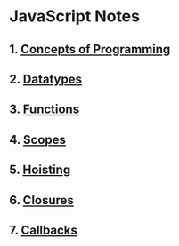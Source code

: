 # JavaScript Notes

## 1. [Concepts of Programming](https://github.com/baijanathTharu/javascript-notes-mern/blob/master/CONCEPT.md)

## 2. [Datatypes](https://github.com/baijanathTharu/javascript-notes-mern/blob/master/DATATYPE.md)

## 3. [Functions](https://github.com/baijanathTharu/javascript-notes-mern/blob/master/FUNCTION.md)

## 4. [Scopes](https://github.com/baijanathTharu/javascript-notes-mern/blob/master/SCOPES.md)

## 5. [Hoisting](https://github.com/baijanathTharu/javascript-notes-mern/blob/master/HOISTING.md)

## 6. [Closures](https://github.com/baijanathTharu/javascript-notes-mern/blob/master/CLOSURES.md)

## 7. [Callbacks](https://github.com/baijanathTharu/javascript-notes-mern/blob/master/CALLBACK.md)
